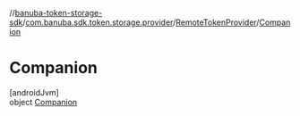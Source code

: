 //[banuba-token-storage-sdk](../../../../index.md)/[com.banuba.sdk.token.storage.provider](../../index.md)/[RemoteTokenProvider](../index.md)/[Companion](index.md)

# Companion

[androidJvm]\
object [Companion](index.md)
